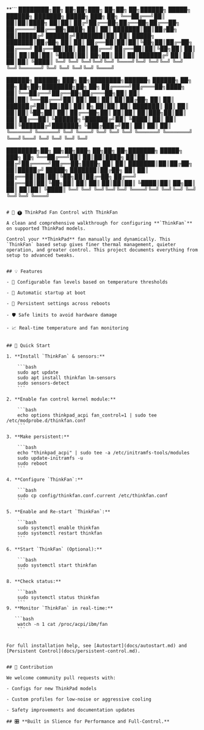 **```
        ████████╗██╗  ██╗██╗███╗   ██╗██╗  ██╗██████╗  █████╗ ██████╗     ███████╗ █████╗ ███╗   ██╗
        ╚══██╔══╝██║  ██║██║████╗  ██║██║ ██╔╝██╔══██╗██╔══██╗██╔══██╗    ██╔════╝██╔══██╗████╗  ██║
           ██║   ███████║██║██╔██╗ ██║█████╔╝ ██████╔╝███████║██║  ██║    █████╗  ███████║██╔██╗ ██║
           ██║   ██╔══██║██║██║╚██╗██║██╔═██╗ ██╔═══╝ ██╔══██║██║  ██║    ██╔══╝  ██╔══██║██║╚██╗██║
           ██║   ██║  ██║██║██║ ╚████║██║  ██╗██║     ██║  ██║██████╔╝    ██║     ██║  ██║██║ ╚████║
           ╚═╝   ╚═╝  ╚═╝╚═╝╚═╝  ╚═══╝╚═╝  ╚═╝╚═╝     ╚═╝  ╚═╝╚═════╝     ╚═╝     ╚═╝  ╚═╝╚═╝  ╚═══╝
                                                                                                    
 ██████╗ ██████╗ ███╗   ██╗████████╗██████╗  ██████╗ ██╗         ██╗    ██╗██╗████████╗██╗  ██╗
██╔════╝██╔═══██╗████╗  ██║╚══██╔══╝██╔══██╗██╔═══██╗██║         ██║    ██║██║╚══██╔══╝██║  ██║
██║     ██║   ██║██╔██╗ ██║   ██║   ██████╔╝██║   ██║██║         ██║ █╗ ██║██║   ██║   ███████║
██║     ██║   ██║██║╚██╗██║   ██║   ██╔══██╗██║   ██║██║         ██║███╗██║██║   ██║   ██╔══██║
╚██████╗╚██████╔╝██║ ╚████║   ██║   ██║  ██║╚██████╔╝███████╗    ╚███╔███╔╝██║   ██║   ██║  ██║
 ╚═════╝ ╚═════╝ ╚═╝  ╚═══╝   ╚═╝   ╚═╝  ╚═╝ ╚═════╝ ╚══════╝     ╚══╝╚══╝ ╚═╝   ╚═╝   ╚═╝  ╚═╝
                                                                                               
████████╗██╗  ██╗██╗███╗   ██╗██╗  ██╗███████╗ █████╗ ███╗   ██╗
╚══██╔══╝██║  ██║██║████╗  ██║██║ ██╔╝██╔════╝██╔══██╗████╗  ██║
   ██║   ███████║██║██╔██╗ ██║█████╔╝ █████╗  ███████║██╔██╗ ██║
   ██║   ██╔══██║██║██║╚██╗██║██╔═██╗ ██╔══╝  ██╔══██║██║╚██╗██║
   ██║   ██║  ██║██║██║ ╚████║██║  ██╗██║     ██║  ██║██║ ╚████║
   ╚═╝   ╚═╝  ╚═╝╚═╝╚═╝  ╚═══╝╚═╝  ╚═╝╚═╝     ╚═╝  ╚═╝╚═╝  ╚═══╝
```**                                                                

# 🔴 🅣 ThinkPad Fan Control with ThinkFan

A clean and comprehensive walkthrough for configuring **`ThinkFan`** on supported ThinkPad models.

Control your **ThinkPad** fan manually and dynamically. This `ThinkFan` based setup gives finer thermal management, quieter operation, and greater control. This project documents everything from setup to advanced tweaks.


## 💡 Features

- 🧊 Configurable fan levels based on temperature thresholds

- 🔁 Automatic startup at boot

- 💾 Persistent settings across reboots

- 🛡️ Safe limits to avoid hardware damage

- 📈 Real-time temperature and fan monitoring


## 🚀 Quick Start

1. **Install `ThinkFan` & sensors:**

    ```bash
    sudo apt update
    sudo apt install thinkfan lm-sensors
    sudo sensors-detect
    ```

2. **Enable fan control kernel module:**

    ```bash
    echo options thinkpad_acpi fan_control=1 | sudo tee /etc/modprobe.d/thinkfan.conf
    ```

3. **Make persistent:**

    ```bash
    echo "thinkpad_acpi" | sudo tee -a /etc/initramfs-tools/modules
    sudo update-initramfs -u
    sudo reboot
    ```

4. **Configure `ThinkFan`:**

    ```bash
    sudo cp config/thinkfan.conf.current /etc/thinkfan.conf
    ```

5. **Enable and Re-start `ThinkFan`:**

    ```bash
    sudo systemctl enable thinkfan
    sudo systemctl restart thinkfan
    ```

6. **Start `ThinkFan` (Optional):**

    ```bash
    sudo systemctl start thinkfan
    ```

8. **Check status:**

    ```bash
    sudo systemctl status thinkfan
    ```
9. **Monitor `ThinkFan` in real-time:**

   ```bash
    watch -n 1 cat /proc/acpi/ibm/fan
    ```


For full installation help, see [Autostart](docs/autostart.md) and [Persistent Control](docs/persistent-control.md).


## 🤝 Contribution

We welcome community pull requests with:

- Configs for new ThinkPad models

- Custom profiles for low-noise or aggressive cooling

- Safety improvements and documentation updates

## 🎛 **Built in Slience for Performance and Full-Control.**
